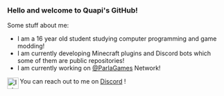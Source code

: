 ### Hello and welcome to Quapi's GitHub!

Some stuff about me:
- I am a 16 year old student studying computer programming and game modding!
- I am currently developing Minecraft plugins and Discord bots which some of them are public repositories!
- I am currently working on [@ParlaGames](https://github.com/ParlaGames) Network!


[<img align="left" alt="Intellij Ultimate " width="26px" src="https://resources.jetbrains.com/storage/products/intellij-idea/img/meta/intellij-idea_logo_300x300.png" />][intellij]

You can reach out to me on [Discord](https://discordapp.com/users/234221636604133378) !
<!--
**YarinQuapi/YarinQuapi** is a ✨ _special_ ✨ repository because its `README.md` (this file) appears on your GitHub profile.

Here are some ideas to get you started:

- 🔭 I’m currently working on ...
- 🌱 I’m currently learning ...
- 👯 I’m looking to collaborate on ...
- 🤔 I’m looking for help with ...
- 💬 Ask me about ...
- 📫 How to reach me: ...
- 😄 Pronouns: ...
- ⚡ Fun fact: ...
-->


[intellij]: https://www.jetbrains.com/idea/
